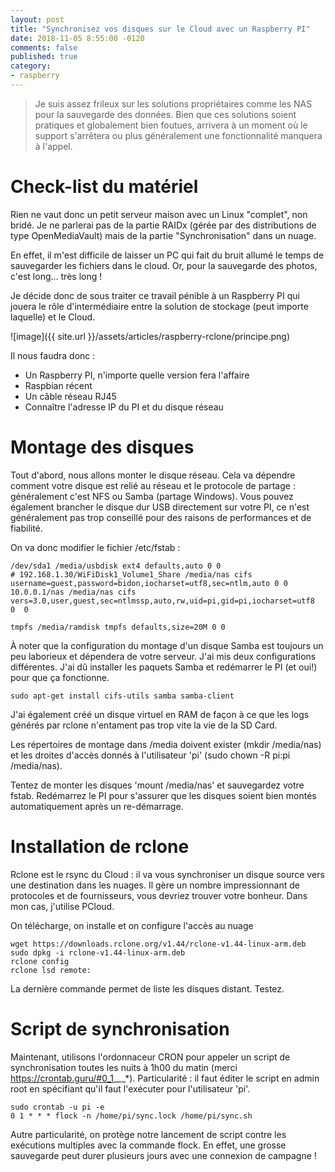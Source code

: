 ```yaml
---
layout: post
title: "Synchronisez vos disques sur le Cloud avec un Raspberry PI"
date: 2018-11-05 8:55:00 -0120
comments: false
published: true
category:
- raspberry
---
```


> Je suis assez frileux sur les solutions propriétaires comme les NAS pour la sauvegarde des données. Bien que ces solutions soient pratiques et globalement bien foutues, arrivera à un moment où le support s'arrêtera ou plus généralement une fonctionnalité manquera à l'appel.

# Check-list du matériel

Rien ne vaut donc un petit serveur maison avec un Linux "complet", non bridé. Je ne parlerai pas de la partie RAIDx (gérée par des distributions de type OpenMediaVault) mais de la partie "Synchronisation" dans un nuage.

En effet, il m'est difficile de laisser un PC qui fait du bruit allumé le temps de sauvegarder les fichiers dans le cloud. Or, pour la sauvegarde des photos, c'est long... très long ! 

Je décide donc de sous traiter ce travail pénible à un Raspberry PI qui jouera le rôle d'intermédiaire entre la solution de stockage (peut importe laquelle) et le Cloud.


![image]({{ site.url }}/assets/articles/raspberry-rclone/principe.png)

Il nous faudra donc :
  * Un Raspberry PI, n'importe quelle version fera l'affaire
  * Raspbian récent
  * Un câble réseau RJ45
  * Connaître l'adresse IP du PI et du disque réseau

# Montage des disques

Tout d'abord, nous allons monter le disque réseau. Cela va dépendre comment votre disque est relié au réseau et le protocole de partage : généralement c'est NFS ou Samba (partage Windows). Vous pouvez également brancher le disque dur USB directement sur votre PI, ce n'est généralement pas trop conseillé pour des raisons de performances et de fiabilité.

On va donc modifier le fichier /etc/fstab :


```shell
/dev/sda1 /media/usbdisk ext4 defaults,auto 0 0
# 192.168.1.30/WiFiDisk1_Volume1_Share /media/nas cifs username=guest,password=bidon,iocharset=utf8,sec=ntlm,auto 0 0
10.0.0.1/nas /media/nas cifs vers=3.0,user,guest,sec=ntlmssp,auto,rw,uid=pi,gid=pi,iocharset=utf8  0  0

tmpfs /media/ramdisk tmpfs defaults,size=20M 0 0
```

À noter que la configuration du montage d'un disque Samba est toujours un peu laborieux et dépendera de votre serveur. J'ai mis deux configurations différentes. J'ai dû installer les paquets Samba et redémarrer le PI (et oui!) pour que ça fonctionne.

```shell
sudo apt-get install cifs-utils samba samba-client
```

J'ai également créé un disque virtuel en RAM de façon à ce que les logs générés par rclone n'entament pas trop vite la vie de la SD Card.

Les répertoires de montage dans /media doivent exister (mkdir /media/nas) et les droites d'accès donnés à l'utilisateur 'pi' (sudo chown -R pi:pi /media/nas).

Tentez de monter les disques 'mount /media/nas' et sauvegardez votre fstab. Redémarrez le PI pour s'assurer que les disques soient bien montés automatiquement après un re-démarrage.

# Installation de rclone

Rclone est le rsync du Cloud : il va vous synchroniser un disque source vers une destination dans les nuages. Il gère un nombre impressionnant de protocoles et de fournisseurs, vous devriez trouver votre bonheur. Dans mon cas, j'utilise PCloud.

On télécharge, on installe et on configure l'accès au nuage

```shell
wget https://downloads.rclone.org/v1.44/rclone-v1.44-linux-arm.deb
sudo dpkg -i rclone-v1.44-linux-arm.deb 
rclone config
rclone lsd remote:
```

La dernière commande permet de liste les disques distant. Testez.

# Script de synchronisation

Maintenant, utilisons l'ordonnaceur CRON pour appeler un script de synchronisation toutes les nuits à 1h00 du matin (merci https://crontab.guru/#0_1_*_*_*). Particularité : il faut éditer le script en admin root en spécifiant qu'il faut l'exécuter pour l'utilisateur 'pi'.

```shell
sudo crontab -u pi -e
0 1 * * * flock -n /home/pi/sync.lock /home/pi/sync.sh
```

Autre particularité, on protège notre lancement de script contre les exécutions multiples avec la commande flock. En effet, une grosse sauvegarde peut durer plusieurs jours avec une connexion de campagne !



